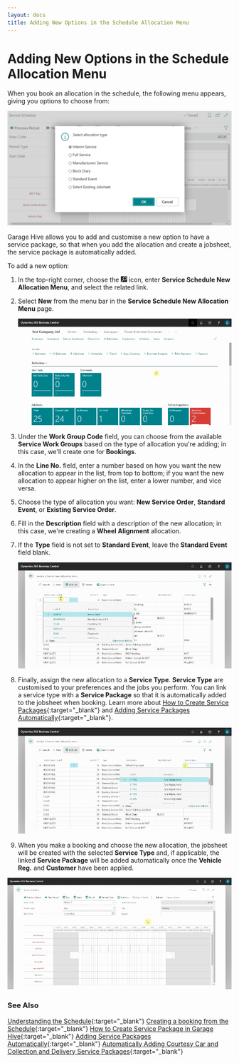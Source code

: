 ```yaml
---
layout: docs
title: Adding New Options in the Schedule Allocation Menu
---
```

# Adding New Options in the Schedule Allocation Menu

When you book an allocation in the schedule, the following menu appears, giving you options to choose from:

   ![](media/garagehive-schedule-allocation-menu1.png)

Garage Hive allows you to add and customise a new option to have a service package, so that when you add the allocation and create a jobsheet, the service package is automatically added.

To add a new option:
1. In the top-right corner, choose the ![](media/search_icon.png) icon, enter **Service Schedule New Allocation Menu**, and select the related link.
2. Select **New** from the menu bar in the **Service Schedule New Allocation Menu** page.

   ![](media/garagehive-schedule-allocation-menu2.gif)

3. Under the **Work Group Code** field, you can choose from the available **Service Work Groups** based on the type of allocation you're adding; in this case, we'll create one for **Bookings**.
4. In the **Line No.** field, enter a number based on how you want the new allocation to appear in the list, from top to bottom; if you want the new allocation to appear higher on the list, enter a lower number, and vice versa.
5. Choose the type of allocation you want: **New Service Order**, **Standard Event**, or **Existing Service Order**.
6. Fill in the **Description** field with a description of the new allocation; in this case, we're creating a **Wheel Alignment** allocation.
7. If the **Type** field is not set to **Standard Event**, leave the **Standard Event** field blank.

   ![](media/garagehive-schedule-allocation-menu3.gif)

8. Finally, assign the new allocation to a **Service Type**. **Service Type** are customised to your preferences and the jobs you perform. You can link a service type with a **Service Package** so that it is automatically added to the jobsheet when booking. Learn more about [How to Create Service Packages](garagehive-service-packages.html){:target="_blank"} and [Adding Service Packages Automatically](garagehive-automatically-adding-service-packages.html){:target="_blank"}.

   ![](media/garagehive-schedule-allocation-menu4.gif)

9.  When you make a booking and choose the new allocation, the jobsheet will be created with the selected **Service Type** and, if applicable, the linked **Service Package** will be added automatically once the **Vehicle Reg.** and **Customer** have been applied.

   ![](media/garagehive-schedule-allocation-menu5.gif)


### **See Also**

[Understanding the Schedule](garagehive-understanding-the-schedule.html){:target="_blank"}
[Creating a booking from the Schedule](garagehive-create-a-booking.html){:target="_blank"}
[How to Create Service Package in Garage Hive](garagehive-service-packages.html){:target="_blank"}
[Adding Service Packages Automatically](garagehive-automatically-adding-service-packages.html){:target="_blank"}
[Automatically Adding Courtesy Car and Collection and Delivery Service Packages](garagehive-service-package-automatically-adding-courtesy-car-and-collection-and-delivery-service-packages.html){:target="_blank"}